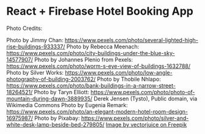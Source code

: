 # React + Firebase Hotel Booking App

Photo Credits:

Photo by Jimmy Chan: https://www.pexels.com/photo/several-lighted-high-rise-buildings-933337/
Photo by Rebecca Meenach: https://www.pexels.com/photo/city-buildings-under-the-blue-sky-14577907/
Photo by Johannes Plenio from Pexels: https://www.pexels.com/photo/worm-s-eye-view-of-buildings-1632788/
Photo by Silver Works: https://www.pexels.com/photo/low-angle-photography-of-building-2003762/
Photo by Thobile Nhlapo: https://www.pexels.com/photo/bank-buildings-in-a-narrow-street-18264521/
Photo by Taryn Elliott: https://www.pexels.com/photo/photo-of-mountain-during-dawn-3889935/
Derek Jensen (Tysto), Public domain, via Wikimedia Commons
Photo by Eugenia Remark: https://www.pexels.com/photo/an-elegant-modern-hotel-room-design-16975987/
Photo by Pixabay: https://www.pexels.com/photo/silver-and-white-desk-lamp-beside-bed-279805/
<a href="https://www.freepik.com/free-vector/planning-illustration_19635378.htm#fromView=author&page=2&position=48&uuid=9282d6e1-7d19-423f-9db3-7a65fadf192c">Image by vectorjuice on Freepik</a>
